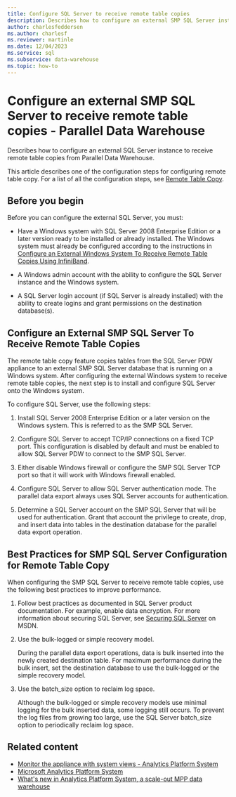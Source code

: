 ```yaml
---
title: Configure SQL Server to receive remote table copies
description: Describes how to configure an external SMP SQL Server instance to receive remote table copies from Parallel Data Warehouse.
author: charlesfeddersen
ms.author: charlesf
ms.reviewer: martinle
ms.date: 12/04/2023
ms.service: sql
ms.subservice: data-warehouse
ms.topic: how-to
---
```


# Configure an external SMP SQL Server to receive remote table copies - Parallel Data Warehouse
Describes how to configure an external SQL Server instance to receive remote table copies from Parallel Data Warehouse.  

This article describes one of the configuration steps for configuring remote table copy. For a list of all the configuration steps, see [Remote Table Copy](remote-table-copy.md).  
  
## Before you begin
Before you can configure the external SQL Server, you must:  
  
-   Have a Windows system with SQL Server 2008 Enterprise Edition or a later version ready to be installed or already installed. The Windows system must already be configured according to the instructions in [Configure an External Windows System To Receive Remote Table Copies Using InfiniBand](configure-an-external-windows-system-to-receive-remote-table-copies-using-infiniband.md).  
  
-   A Windows admin account with the ability to configure the SQL Server instance and the Windows system.  
  
-   A SQL Server login account (if SQL Server is already installed) with the ability to create logins and grant permissions on the destination database(s).  
  
## <a id="HowToSQLServer"></a> Configure an External SMP SQL Server To Receive Remote Table Copies
The remote table copy feature copies tables from the SQL Server PDW appliance to an external SMP SQL Server database that is running on a Windows system. After configuring the external Windows system to receive remote table copies, the next step is to install and configure SQL Server onto the Windows system.  
  
To configure SQL Server, use the following steps:  
  
1. Install SQL Server 2008 Enterprise Edition or a later version on the Windows system. This is referred to as the SMP SQL Server.  
  
1. Configure SQL Server to accept TCP/IP connections on a fixed TCP port. This configuration is disabled by default and must be enabled to allow SQL Server PDW to connect to the SMP SQL Server.  
  
1. Either disable Windows firewall or configure the SMP SQL Server TCP port so that it will work with Windows firewall enabled.  
  
1. Configure SQL Server to allow SQL Server authentication mode. The parallel data export always uses SQL Server accounts for authentication.  
  
1. Determine a SQL Server account on the SMP SQL Server that will be used for authentication. Grant that account the privilege to create, drop, and insert data into tables in the destination database for the parallel data export operation.  
  
## <a id="BPSQLConfig"></a> Best Practices for SMP SQL Server Configuration for Remote Table Copy
When configuring the SMP SQL Server to receive remote table copies, use the following best practices to improve performance.  
  
1. Follow best practices as documented in SQL Server product documentation. For example, enable data encryption. For more information about securing SQL Server, see [Securing SQL Server](../relational-databases/security/securing-sql-server.md) on MSDN.  
  
1. Use the bulk-logged or simple recovery model.  
  
    During the parallel data export operations, data is bulk inserted into the newly created destination table. For maximum performance during the bulk insert, set the destination database to use the bulk-logged or the simple recovery model.  
  
1. Use the batch_size option to reclaim log space.  
  
    Although the bulk-logged or simple recovery models use minimal logging for the bulk inserted data, some logging still occurs. To prevent the log files from growing too large, use the SQL Server batch_size option to periodically reclaim log space.  
  
## Related content

- [Monitor the appliance with system views - Analytics Platform System](monitor-the-appliance-by-using-system-views.md)  
- [Microsoft Analytics Platform System](home-analytics-platform-system-aps-pdw.md)
- [What's new in Analytics Platform System, a scale-out MPP data warehouse](whats-new-analytics-platform-system.md)